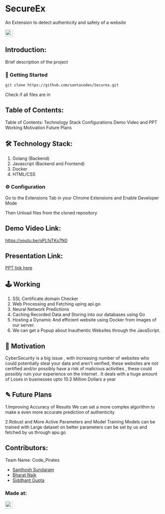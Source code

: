 # SecureEx
An Extension to detect authenticity and safety of a website


<p align="center">
</p>

<a href="https://hack36.com"> <img src="https://i.postimg.cc/RFFWF4vg/built-at-hack.jpg" height=24px> </a>


## Introduction:
  Brief description of the project
  
### 🚀 Getting Started 
```bash
git clone https://github.com/santacodes/Securex.git
```
Check if all files are in

## Table of Contents:
Table of Contents:
Technology Stack 
Configurations 
Demo Video and PPT
Working 
Motivation
Future Plans

## 🛠️ Technology Stack:
  1) Golang (Backend)
  2) Javascript (Backend and Frontend)
  3) Docker
  4) HTML/CSS
### ⚙️ Configuration

Go to the Extensions Tab in your Chrome Extensions and Enable Developer Mode 

Then Unload files from the cloned repository

## Demo Video Link:
  <a href="https://youtu.be/qPLfsTKs7N0">https://youtu.be/qPLfsTKs7N0</a>
  
## Presentation Link:
  <a href="https://docs.google.com/presentation/d/1kAcHYUc53ur1qCUGguzQnOBQ_P-ce2k6mMC5PRjKj0k/edit#slide=id.g6bdca54fc3_0_26784"> PPT link here </a>
  
## 🕹️ Working

1. SSL Certificate.domain Checker 
2. Web Processing and Fetching uping api.go
3. Neural Network Predictions
4. Caching Recorded Data and Storing into our databases using Go
5. Hosting a Dynamic And efficient website using Docker from images of our server.
6. We can get a Popup about Inauthentic Websites through the JavaScript. 

## 🚩 Motivation

CyberSecurity is a big issue , with increasing number of websites who could potentially steal your data and aren't verified, these websites are not certified and/or possibly have a risk of malicious activities , these could possibly ruin your experience on the internet .
It deals with a huge amount of Loses in businesses upto 10.3 Million Dollars a year

## ✎ Future Plans

1.Improving Accuracy of Results
We can set a more complex algorithm to make a even more accurate prediction of authenticity 

2.Robust and More Active Parameters and Model Training
Models can be trained with Large dataset on better parameters can be set by us and fetched by us through apu.go


## Contributors:

Team Name: Code_Pirates

* [Santhosh Sundaram](https://github.com/santacodes)
* [Bharat Naik](https://github.com/Naik-Bharat)
* [Siddhant Gupta](https://github.com/SidWorks01)


### Made at:
<a href="https://hack36.com"> <img src="https://i.postimg.cc/RFFWF4vg/built-at-hack.jpg" height=24px> </a>
